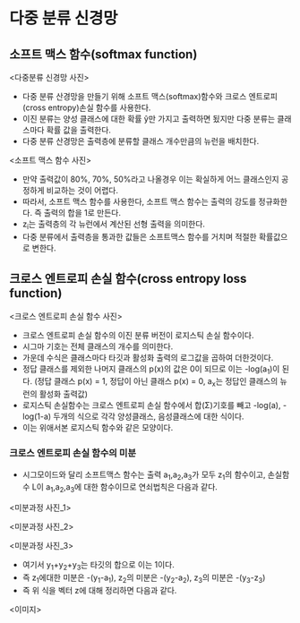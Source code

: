 # 다중 분류 신경망
## 소프트 맥스 함수(softmax function)

<다중분류 신경망 사진>

* 다중 분류 산경망을 만들기 위해 소프트 맥스(softmax)함수와 크로스 엔트로피(cross entropy)손실 함수를 사용한다.
* 이진 분류는 양성 클래스에 대한 확률 &ycirc;만 가지고 출력하면 됬지만 다중 분류는 클래스마다 확률 값을 출력한다.
* 다중 분류 산경망은 출력층에 분류할 클래스 개수만큼의 뉴런을 배치한다.
  
<소프트 맥스 함수 사진>

* 만약 출력값이 80%, 70%, 50%라고 나올경우 이는 확실하게 어느 클래스인지 공정하게 비교하는 것이 어렵다.
* 따라서, 소프트 맥스 함수를 사용한다, 소프트 맥스 함수는 출력의 강도를 정규화한다. 즉 출력의 합을 1로 만든다.
* z<sub>i</sub>는 출력층의 각 뉴런에서 계산된 선형 출력을 의미한다.
* 다중 분류에서 출력층을 통과한 값들은 소프트맥스 함수를 거치며 적절한 확률값으로 변한다.

## 크로스 엔트로피 손실 함수(cross entropy loss function)

<크로스 엔트로피 손실 함수 사진>

* 크로스 엔트로피 손실 함수의 이진 분류 버전이 로지스틱 손실 함수이다. 
* 시그마 기호는 전체 클래스의 개수를 의미한다.
* 가운데 수식은 클래스마다 타깃과 활성화 출력의 로그값을 곱하여 더한것이다.
* 정답 클래스를 제외한 나머지 클래스의 p(x)의 값은 0이 되므로 이는 -log(a<sub>1</sub>)이 된다. (정답 클래스 p(x) = 1, 정답이 아닌 클래스 p(x) = 0, a<sub>x</sub>는 정답인 클래스의 뉴런의 활성화 출력값)
* 로지스틱 손실함수는 크로스 엔트로피 손실 함수에서 합(&Sigma;)기호를 빼고 -log(a), -log(1-a) 두개의 식으로 각각 양성클래스, 음성클래스에 대한 식이다.
* 이는 위애서본 로지스틱 함수와 같은 모양이다.

### 크로스 엔트로피 손실 함수의 미분
* 시그모이드와 달리 소프트맥스 함수는 출력 a<sub>1</sub>,a<sub>2</sub>,a<sub>3</sub>가 모두 z<sub>1</sub>의 함수이고, 손실함수 L이 a<sub>1</sub>,a<sub>2</sub>,a<sub>3</sub>에 대한 함수이므로 연쇠법칙은 다음과 같다.

<미분과정 사진_1>

<미분과정 사진_2>

<미분과정 사진_3>

* 여기서 y<sub>1</sub>+y<sub>2</sub>+y<sub>3</sub>는 타깃의 합으로 이는 1이다.
* 즉 z<sub>1</sub>에대한 미분은 -(y<sub>1</sub>-a<sub>1</sub>), z<sub>2</sub>의 미분은 -(y<sub>2</sub>-a<sub>2</sub>), z<sub>3</sub>의 미분은 -(y<sub>3</sub>-z<sub>3</sub>)
* 즉 위 식을 벡터 z에 대해 정리하면 다음과 같다.

<이미지>

